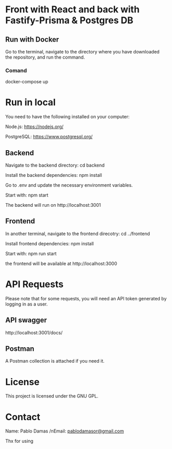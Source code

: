 ﻿# Front with React and back with Fastify-Prisma & Postgres DB

## Run with Docker
Go to the terminal, navigate to the directory where you have downloaded the repository, and run the command.

### Comand
docker-compose up

# Run in local

You need to have the following installed on your computer:

Node.js:
https://nodejs.org/

PostgreSQL:
https://www.postgresql.org/

## Backend
Navigate to the backend directory:
cd backend

Install the backend dependencies:
npm install

Go to .env and update the necessary environment variables.

Start  with:
npm start

The backend will run on http://localhost:3001

## Frontend
In another terminal, navigate to the frontend direcotry:
cd ../frontend

Install frontend dependencies:
npm install

Start with:
npm run start

the frontend will be available at http://localhost:3000

# API Requests
Please note that for some requests, you will need an API token generated by logging in as a user.

## API swagger
http://localhost:3001/docs/

## Postman
A Postman collection is attached if you need it.

# License
This project is licensed under the GNU GPL.

# Contact
Name: Pablo Damas
/nEmail: pablodamasor@gmail.com


Thx for using
